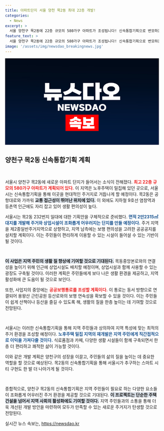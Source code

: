```yaml
---
title: 아파트단지 서울 양천 목2동 최대 22층 개발!
categories:
  - News
excerpt: >
  서울 양천구 목2동에 22층 규모의 580가구 아파트가 조성됩니다! 신속통합기획으로 변모하는 이 지역은 뛰어난 접근성과 양호한 교육 환경을 자랑합니다. 앞으로의 변화가 기대되는 목2동, 자세한 이야기를 확인하세요!
feature_text: >
  서울 양천구 목2동에 22층 규모의 580가구 아파트가 조성됩니다! 신속통합기획으로 변모하는 이 지역은 뛰어난 접근성과 양호한 교육 환경을 자랑합니다. 앞으로의 변화가 기대되는 목2동, 자세한 이야기를 확인하세요!
image: '/assets/img/newsdao_breakingnews.jpg'
---
```


<p><img src="/assets/img/newsdao_breakingnews.jpg" alt="implanttips 속보" /></p>

<h2 data-ke-size="size26">양천구 목2동 신속통합기획 계획</h2>

<p data-ke-size="size16">&nbsp;</p>

<p>서울시 양천구 목2동에 새로운 아파트 단지가 들어서는 소식이 전해졌다. <b><span style="color: #ee2323;">최고 22층 규모의 580가구 아파트가 계획되어 있다.</span></b> 이 지역은 노후주택이 밀집해 있던 곳으로, 서울시는 신속통합기획을 통해 이곳을 현대적인 주거지로 거듭나게 할 예정이다. 목2동은 공항대로와 가까워 <b><span style="background-color: #21538527;">교통 접근성이 뛰어난 위치에 있다.</span></b> 이 외에도 지하철 9호선 염창역과 등촌역 인근에도 자리 잡고 있어 생활 편의성이 높다. </p>

<p>서울시는 목2동 232번지 일대에 대한 기획안을 구체적으로 준비했다. <b><span style="color: #1a5490;">면적 2만2315㎡ 대지를 개발해 주거와 상업시설이 조화롭게 어우러지는 단지를 만들 예정이다.</span></b> 주거 지역을 제2종일반주거지역으로 상향하고, 지역 남측에는 보행 편의성을 고려한 공공공지를 설치할 계획이다. 이는 주민들이 편리하게 이용할 수 있는 시설이 들어설 수 있는 기반이 될 것이다.</p>

<p data-ke-size="size16">&nbsp;</p>

<p><b><span style="background-color: #21538527;">이 사업은 지역 주민의 생활 질 향상에 기여할 것으로 기대된다.</span></b> 목동중앙본로와의 연결성을 높이기 위해 인근에 상업시설도 배치할 예정이며, 상업시설과 함께 사용할 수 있는 광장도 구축될 것이다. 이러한 계획은 주민들에게 보다 나은 생활 환경을 제공하고, 지역 활성화에 큰 도움이 될 것으로 보인다.</p>

<p>또한, 사업지의 중앙에는 <b><span style="color: #ee2323;">공공보행통로를 조성할 계획이다.</span></b> 이 통로는 동서 방향으로 연결되어 용왕산 근린공원 등산로와의 보행 연속성을 확보할 수 있을 것이다. 이는 주민들이 쉽게 산책이나 등산을 즐길 수 있도록 해, 생활의 질을 한층 높이는 데 기여할 것으로 전망된다.</p>

<p data-ke-size="size16">&nbsp;</p>

<p>서울시는 이러한 신속통합기획을 통해 지역 주민들과 상의하여 지역 특성에 맞는 최적의 주거 환경을 조성할 예정이다. <b><span style="color: #1a5490;">노후주택 밀집 지역의 재개발은 지역 주민에게 직간접적으로 이익을 가져다줄 것이다.</span></b> 식료품점과 카페, 다양한 생활 시설들이 함께 구축되면서 한층 더 편리하고 쾌적한 삶이 가능할 것이다.</p>

<p>이와 같은 개발 계획은 양천구의 성장을 이끌고, 주민들의 삶의 질을 높이는 데 중요한 역할을 할 것으로 예상된다. 목2동의 신속통합기획을 통해 서울시가 추구하는 스마트 시티 구현도 한 발 더 나아가게 될 것이다. </p>

<p data-ke-size="size16">&nbsp;</p>

<p>종합적으로, 양천구 목2동의 신속통합기획은 지역 주민들이 필요로 하는 다양한 요소들이 조화롭게 어우러진 주거 환경을 제공할 것으로 기대된다. <b><span style="background-color: #21538527;">이 프로젝트는 단순한 주택 건설을 넘어서 지역 사회의 활성화에도 기여할 것이다.</span></b> 지역 주민들과의 소통을 통해 더욱 개선된 개발 방안을 마련하여 모두가 만족할 수 있는 새로운 주거지가 탄생할 것으로 전망된다.</p>
실시간 뉴스 속보는, <a href="https://newsdao.kr" rel="dofollow">https://newsdao.kr</a>


